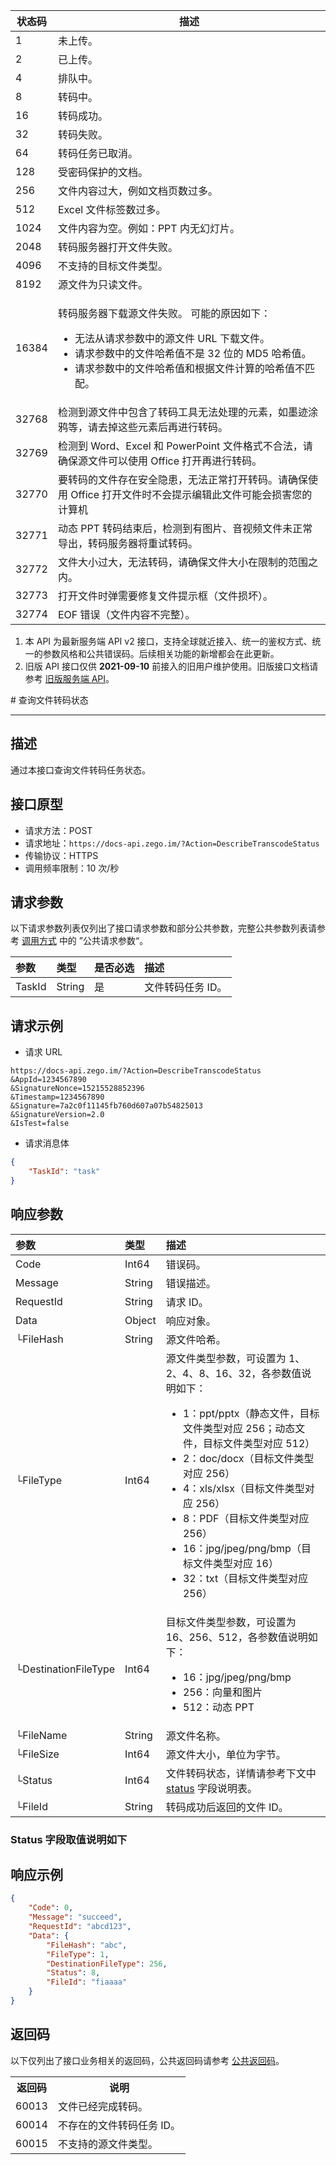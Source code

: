 

|状态码|描述|
|-----|----|
|1|未上传。|
|2|已上传。|
|4|排队中。|
|8|转码中。|
|16|转码成功。|
|32|转码失败。|
|64|转码任务已取消。|
|128|受密码保护的文档。|
|256|文件内容过大，例如文档页数过多。|
|512|Excel 文件标签数过多。|
|1024|文件内容为空。例如：PPT 内无幻灯片。|
|2048|转码服务器打开文件失败。|
|4096|不支持的目标文件类型。|
|8192|源文件为只读文件。|
|16384|<p>转码服务器下载源文件失败。 可能的原因如下：</p><ul><li>无法从请求参数中的源文件 URL 下载文件。</li><li>请求参数中的文件哈希值不是 32 位的 MD5 哈希值。</li><li>请求参数中的文件哈希值和根据文件计算的哈希值不匹配。</li></ul> |
|32768|检测到源文件中包含了转码工具无法处理的元素，如墨迹涂鸦等，请去掉这些元素后再进行转码。|
|32769|检测到 Word、Excel 和 PowerPoint 文件格式不合法，请确保源文件可以使用 Office 打开再进行转码。|
|32770|要转码的文件存在安全隐患，无法正常打开转码。请确保使用 Office 打开文件时不会提示编辑此文件可能会损害您的计算机|
|32771|动态 PPT 转码结束后，检测到有图片、音视频文件未正常导出，转码服务器将重试转码。|
|32772|文件大小过大，无法转码，请确保文件大小在限制的范围之内。|
|32773|打开文件时弹需要修复文件提示框（文件损坏）。|
|32774|EOF 错误（文件内容不完整）。|
<Warning title="注意">

1. 本 API 为最新服务端 API v2 接口，支持全球就近接入、统一的鉴权方式、统一的参数风格和公共错误码。后续相关功能的新增都会在此更新。
2. 旧版 API 接口仅供 **2021-09-10** 前接入的旧用户维护使用。旧版接口文档请参考 [旧版服务端 API](https://doc-zh.zego.im/article/11997)。

</Warning>
# 查询文件转码状态

- - -

<FileServerWarning />

##  描述

通过本接口查询文件转码任务状态。

##  接口原型

- 请求方法：POST
- 请求地址：`https://docs-api.zego.im/?Action=DescribeTranscodeStatus`
- 传输协议：HTTPS
- 调用频率限制：10 次/秒


##  请求参数

以下请求参数列表仅列出了接口请求参数和部分公共参数，完整公共参数列表请参考 [调用方式](/super-board-server/accessing-server-apis) 中的 ”公共请求参数“。

| 参数 | 类型 | 是否必选 | 描述 |
| :-- | :-- | :-- | :-- | 
| TaskId | String | 是 | 文件转码任务 ID。 |


##  请求示例

- 请求 URL  
```
https://docs-api.zego.im/?Action=DescribeTranscodeStatus
&AppId=1234567890
&SignatureNonce=15215528852396
&Timestamp=1234567890
&Signature=7a2c0f11145fb760d607a07b54825013
&SignatureVersion=2.0
&IsTest=false
```
- 请求消息体 
```json
{
    "TaskId": "task"
}
```

##  响应参数

| 参数 | 类型 | 描述 |
| :-- | :-- | :-- | 
| Code | Int64 | 错误码。 |
| Message | String | 错误描述。 |
| RequestId | String | 请求 ID。 |
| Data | Object | 响应对象。 |
| └FileHash | String | 源文件哈希。 |
| └FileType | Int64 | 源文件类型参数，可设置为 1、2、4、8、16、32，各参数值说明如下：<ul><li>1：ppt/pptx（静态文件，目标文件类型对应 256；动态文件，目标文件类型对应 512）</li><li>2：doc/docx（目标文件类型对应 256）</li><li>4：xls/xlsx（目标文件类型对应 256）</li><li>8：PDF（目标文件类型对应 256）</li><li>16：jpg/jpeg/png/bmp（目标文件类型对应 16）</li><li>32：txt（目标文件类型对应 256）</li></ul> |
| └DestinationFileType | Int64 | 目标文件类型参数，可设置为 16、256、512，各参数值说明如下：<ul><li>16：jpg/jpeg/png/bmp</li><li>256：向量和图片</li><li>512：动态 PPT</li></ul> |
| └FileName | String | 源文件名称。 |
| └FileSize | Int64 | 源文件大小，单位为字节。 |
| └Status | Int64 | 文件转码状态，详情请参考下文中 <a href="#status">status</a> 字段说明表。 |
| └FileId | String | 转码成功后返回的文件 ID。 |


### Status 字段取值说明如下

<Status />

##  响应示例

```json
{
    "Code": 0,
    "Message": "succeed",
    "RequestId": "abcd123",
    "Data": {
        "FileHash": "abc",
        "FileType": 1,
        "DestinationFileType": 256,
        "Status": 8,
        "FileId": "fiaaaa"
    }
}
```

##  返回码

以下仅列出了接口业务相关的返回码，公共返回码请参考 [公共返回码](/super-board-server/common-error-codes)。
<table>
  <tbody><tr>
    <th>返回码</th>
    <th>说明</th>
  </tr>
  <tr>
    <td>60013</td>
    <td>文件已经完成转码。</td>
  </tr>
  <tr>
    <td>60014</td>
    <td>不存在的文件转码任务 ID。</td>
  </tr>
  <tr>
    <td>60015</td>
    <td>不支持的源文件类型。</td>
  </tr>
</tbody></table>
